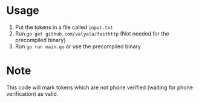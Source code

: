 # Usage
1. Put the tokens in a file called `input.txt`
2. Run `go get github.com/valyala/fasthttp` (Not needed for the precompiled binary)
3. Run `go run main.go` or use the precompiled binary

# Note
This code will mark tokens which are not phone verified (waiting for phone verification) as valid.
